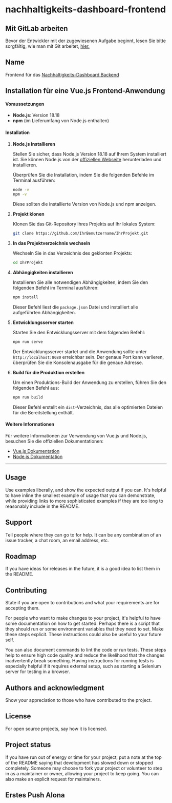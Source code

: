 # nachhaltigkeits-dashboard-frontend


## Mit GitLab arbeiten
Bevor der Entwickler mit der zugewiesenen Aufgabe beginnt, lesen Sie bitte sorgfältig, wie man mit Git arbeitet, [hier.](https://gitlab.rz.htw-berlin.de/brajko/nachhaltigkeits-dashboard/-/wikis/Wie-richte-ich-das-GitLab-Repo-in-meinem-lokalen-Rechner-ein%3F)

## Name
Frontend für das [Nachhaltigkeits-Dashboard Backend](https://gitlab.rz.htw-berlin.de/brajko/nachhaltigkeits-dashboard)


## Installation für eine Vue.js Frontend-Anwendung
#### Voraussetzungen

- **Node.js**: Version 18.18
- **npm** (im Lieferumfang von Node.js enthalten)

#### Installation

1. **Node.js installieren**

   Stellen Sie sicher, dass Node.js Version 18.18 auf Ihrem System installiert ist. Sie können Node.js von der [offiziellen Webseite](https://nodejs.org/) herunterladen und installieren.

   Überprüfen Sie die Installation, indem Sie die folgenden Befehle im Terminal ausführen:

   ```sh
   node -v
   npm -v
   ```

   Diese sollten die installierte Version von Node.js und npm anzeigen.

2. **Projekt klonen**

   Klonen Sie das Git-Repository Ihres Projekts auf Ihr lokales System:

   ```sh
   git clone https://github.com/IhrBenutzername/IhrProjekt.git
   ```

3. **In das Projektverzeichnis wechseln**

   Wechseln Sie in das Verzeichnis des geklonten Projekts:

   ```sh
   cd IhrProjekt
   ```

4. **Abhängigkeiten installieren**

   Installieren Sie alle notwendigen Abhängigkeiten, indem Sie den folgenden Befehl im Terminal ausführen:

   ```sh
   npm install
   ```

   Dieser Befehl liest die `package.json` Datei und installiert alle aufgeführten Abhängigkeiten.

5. **Entwicklungsserver starten**

   Starten Sie den Entwicklungsserver mit dem folgenden Befehl:

   ```sh
   npm run serve
   ```

   Der Entwicklungsserver startet und die Anwendung sollte unter `http://localhost:8080` erreichbar sein. Der genaue Port kann variieren, überprüfen Sie die Konsolenausgabe für die genaue Adresse.

6. **Build für die Produktion erstellen**

   Um einen Produktions-Build der Anwendung zu erstellen, führen Sie den folgenden Befehl aus:

   ```sh
   npm run build
   ```

   Dieser Befehl erstellt ein `dist`-Verzeichnis, das alle optimierten Dateien für die Bereitstellung enthält.

#### Weitere Informationen

Für weitere Informationen zur Verwendung von Vue.js und Node.js, besuchen Sie die offiziellen Dokumentationen:
- [Vue.js Dokumentation](https://vuejs.org/guide/)
- [Node.js Dokumentation](https://nodejs.org/en/docs/)

---


## Usage
Use examples liberally, and show the expected output if you can. It's helpful to have inline the smallest example of usage that you can demonstrate, while providing links to more sophisticated examples if they are too long to reasonably include in the README.

## Support
Tell people where they can go to for help. It can be any combination of an issue tracker, a chat room, an email address, etc.

## Roadmap
If you have ideas for releases in the future, it is a good idea to list them in the README.

## Contributing
State if you are open to contributions and what your requirements are for accepting them.

For people who want to make changes to your project, it's helpful to have some documentation on how to get started. Perhaps there is a script that they should run or some environment variables that they need to set. Make these steps explicit. These instructions could also be useful to your future self.

You can also document commands to lint the code or run tests. These steps help to ensure high code quality and reduce the likelihood that the changes inadvertently break something. Having instructions for running tests is especially helpful if it requires external setup, such as starting a Selenium server for testing in a browser.

## Authors and acknowledgment
Show your appreciation to those who have contributed to the project.

## License
For open source projects, say how it is licensed.

## Project status
If you have run out of energy or time for your project, put a note at the top of the README saying that development has slowed down or stopped completely. Someone may choose to fork your project or volunteer to step in as a maintainer or owner, allowing your project to keep going. You can also make an explicit request for maintainers.

## Erstes Push Alona
